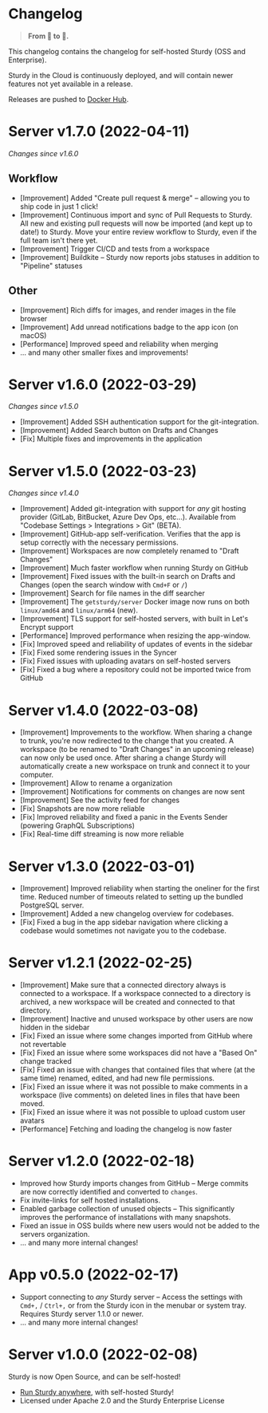 # Changelog

> **From 🥚 to 🐣.**

This changelog contains the changelog for self-hosted Sturdy (OSS and Enterprise).  

Sturdy in the Cloud is continuously deployed, and will contain newer features not yet available in a release.  

Releases are pushed to [Docker Hub](https://hub.docker.com/r/getsturdy/server/).

# Server v1.7.0 (2022-04-11)

_Changes since v1.6.0_

## Workflow

* [Improvement] Added "Create pull request & merge" – allowing you to ship code in just 1 click!
* [Improvement] Continuous import and sync of Pull Requests to Sturdy. All new and existing pull requests will now be imported (and kept up to date!) to Sturdy. Move your entire review workflow to Sturdy, even if the full team isn't there yet.
* [Improvement] Trigger CI/CD and tests from a workspace
* [Improvement] Buildkite – Sturdy now reports jobs statuses in addition to "Pipeline" statuses

## Other

* [Improvement] Rich diffs for images, and render images in the file browser
* [Improvement] Add unread notifications badge to the app icon (on macOS)
* [Performance] Improved speed and reliability when merging
* ... and many other smaller fixes and improvements!

# Server v1.6.0 (2022-03-29)

_Changes since v1.5.0_

* [Improvement] Added SSH authentication support for the git-integration.
* [Improvement] Added Search button on Drafts and Changes
* [Fix] Multiple fixes and improvements in the application

# Server v1.5.0 (2022-03-23)

_Changes since v1.4.0_

* [Improvement] Added git-integration with support for _any_ git hosting provider (GitLab, BitBucket, Azure Dev Ops, etc...). Available from "Codebase Settings > Integrations > Git" (BETA).
* [Improvement] GitHub-app self-verification. Verifies that the app is setup correctly with the necessary permissions.
* [Improvement] Workspaces are now completely renamed to "Draft Changes"
* [Improvement] Much faster workflow when running Sturdy on GitHub
* [Improvement] Fixed issues with the built-in search on Drafts and Changes (open the search window with `Cmd+F` or `/`)
* [Improvement] Search for file names in the diff searcher
* [Improvement] The `getsturdy/server` Docker image now runs on both `linux/amd64` and `linux/arm64` (new).
* [Improvement] TLS support for self-hosted servers, with built in Let's Encrypt support
* [Performance] Improved performance when resizing the app-window.
* [Fix] Improved speed and reliability of updates of events in the sidebar
* [Fix] Fixed some rendering issues in the Syncer
* [Fix] Fixed issues with uploading avatars on self-hosted servers
* [Fix] Fixed a bug where a repository could not be imported twice from GitHub

# Server v1.4.0 (2022-03-08)

* [Improvement] Improvements to the workflow. When sharing a change to trunk, you're now redirected to the change that you created. A workspace (to be renamed to "Draft Changes" in an upcoming release) can now only be used once. After sharing a change Sturdy will automatically create a new workspace on trunk and connect it to your computer.
* [Improvement] Allow to rename a organization
* [Improvement] Notifications for comments on changes are now sent
* [Improvement] See the activity feed for changes
* [Fix] Snapshots are now more reliable
* [Fix] Improved reliability and fixed a panic in the Events Sender (powering GraphQL Subscriptions)
* [Fix] Real-time diff streaming is now more reliable

# Server v1.3.0 (2022-03-01)

* [Improvement] Improved reliability when starting the oneliner for the first time. Reduced number of timeouts related to setting up the bundled PostgreSQL server.
* [Improvement] Added a new changelog overview for codebases.
* [Fix] Fixed a bug in the app sidebar navigation where clicking a codebase would sometimes not navigate you to the codebase.

# Server v1.2.1 (2022-02-25)

* [Improvement] Make sure that a connected directory always is connected to a workspace. If a workspace connected to a directory is archived, a new workspace will be created and connected to that directory.
* [Improvement] Inactive and unused workspace by other users are now hidden in the sidebar
* [Fix] Fixed an issue where some changes imported from GitHub where not revertable
* [Fix] Fixed an issue where some workspaces did not have a "Based On" change tracked
* [Fix] Fixed an issue with changes that contained files that where (at the same time) renamed, edited, and had new file permissions.
* [Fix] Fixed an issue where it was not possible to make comments in a workspace (live comments) on deleted lines in files that have been moved.
* [Fix] Fixed an issue where it was not possible to upload custom user avatars
* [Performance] Fetching and loading the changelog is now faster

# Server v1.2.0 (2022-02-18)

* Improved how Sturdy imports changes from GitHub – Merge commits are now correctly identified and converted to `changes`.
* Fix invite-links for self hosted installations.
* Enabled garbage collection of unused objects – This significantly improves the performance of installations with many snapshots.
* Fixed an issue in OSS builds where new users would not be added to the servers organization.
* ... and many more internal changes!

# App v0.5.0 (2022-02-17)

* Support connecting to _any_ Sturdy server – Access the settings with `Cmd+,` / `Ctrl+,` or from the Sturdy icon in the menubar or system tray. Requires Sturdy server 1.1.0 or newer.
* ... and many more internal changes!

# Server v1.0.0 (2022-02-08)

Sturdy is now Open Source, and can be self-hosted! 

* [Run Sturdy anywhere](https://getsturdy.com/docs/self-hosted), with self-hosted Sturdy!
* Licensed under Apache 2.0 and the Sturdy Enterprise License

